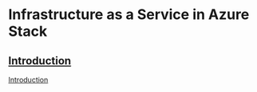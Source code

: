 # Infrastructure as a Service in Azure Stack

## [Introduction](/infrastructure-as-a-service-in-azure-stack/introduction/)

[Introduction](/infrastructure-as-a-service-in-azure-stack/introduction/introduction.md)